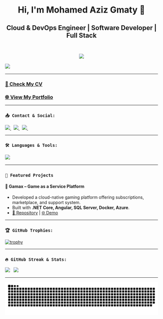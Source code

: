 <h1 align="center">Hi, I'm Mohamed Aziz Gmaty 👋</h1>

<h2 align="center">Cloud & DevOps Engineer | Software Developer | Full Stack</h2>
<br>

<p align="center">
  <a href="https://www.google.com/search?q=Mohamed+Aziz+Gmaty+Cloud+DevOps"> <!-- Google Me -->
    <img src="https://readme-typing-svg.herokuapp.com/?lines=Cloud+%26+DevOps+Engineer;Passionate+about+Automation+%26+AI;Exploring+Azure+%7C+AWS+%7C+Terraform;Always+Learning+New+Technologies&font=Bold%20Code&center=true&color=30F050&pause=2000">
  </a>
</p>

<p align="left">
  <img src="https://komarev.com/ghpvc/?username=azizgmaty&style=flat&color=4010B0"/> <!-- Profile Views -->
</p>

---

### [📄 Check My CV](https://github.com/azizgmaty/portfolio/raw/main/Aziz_Gmaty_CV.pdf)

### [🌐 View My Portfolio](#) <!-- Replace with your Portfolio link -->

---

### `📤 Contact & Social:`
<p align="left">
  <a href="azizgmaty@gmail.com"> <!-- Gmail -->
    <img src="https://github.com/user-attachments/assets/1a97a051-cc24-4738-a7a2-3f53365a9e93" height="35"/>
  </a>&nbsp;
  <a href="https://www.linkedin.com/in/mohamed-aziz-gmaty/"> <!-- LinkedIn -->
    <img src="https://raw.githubusercontent.com/rahuldkjain/github-profile-readme-generator/master/src/images/icons/Social/linked-in-alt.svg" height="45"/>
  </a>&nbsp;
  <a href="https://wa.me/21690773051"> <!-- WhatsApp -->
    <img src="https://marketplace.canva.com/Vmp9Y/MAEvzQVmp9Y/1/tl/canva-whatsapp-status-icon-MAEvzQVmp9Y.png" height="45"/>
  </a>&nbsp;
</p>

---

### `🛠️ Languages & Tools:`

<p align="left">
  <img src="https://go-skill-icons.vercel.app/api/icons?i=azure,aws,docker,kubernetes,terraform,githubactions,git,linux,cs,java,dotnet,spring,sqlserver,postgresql,redis,html,css,js,python"/>
</p>

---

### `🚀 Featured Projects`

#### 🔹 **Gamax – Game as a Service Platform**
- Developed a cloud-native gaming platform offering subscriptions, marketplace, and support system.  
- Built with **.NET Core, Angular, SQL Server, Docker, Azure**.  
- [🔗 Repository](#) | [🌐 Demo](https://www.linkedin.com/feed/update/urn:li:activity:7330025947544367104/)


---

### `🏆 GitHub Trophies:`
<p align="left">
  
[![trophy](https://github-profile-trophy.vercel.app/?username=azizgmaty&theme=onestar&no-bg=true&no-frame=true&row=1&column=7)](https://github.com/ryo-ma/github-profile-trophy)
</p>

---

### `🔥 GitHub Streak & Stats:`
<p align="left">
  <img src="https://streak-stats.demolab.com/?user=azizgmaty&theme=highcontrast" height="125"/> &nbsp; <!-- GitHub Streak -->
  <img src="https://github-readme-stats.vercel.app/api/top-langs?username=azizgmaty&layout=compact&langs_count=6&theme=highcontrast" height="125"/> <!-- Languages -->
</p>

---

<p align="left">
  <img src="https://raw.githubusercontent.com/platane/snk/output/github-contribution-grid-snake-dark.svg"> <!-- Snake -->
</p>
